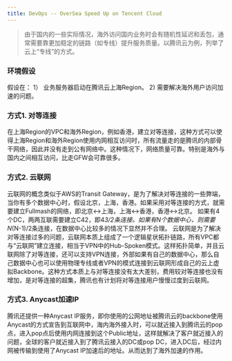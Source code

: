 ```yaml
---
title: DevOps -- OverSea Speed Up on Tencent Cloud
---
```


> 由于国内的一些实际情况，海外访问国内业务时会有随机性延迟和丢包，通常需要靠更加稳定的链路（如专线）提升服务质量。以腾讯云为例，列举了云上“专线”的方式。

### 环境假设

假设在：
1） 业务服务器启动在腾讯云上海Region。
2)  需要解决海外用户访问加速的问题。

### 方式1. 对等连接

在上海Region的VPC和海外Region，例如香港，建立对等连接，这种方式可以使得上海Region和海外Region使用内网相互访问时，所有流量走的是腾讯的内部骨干网络，因此并没有走到公有网络中。这种情况下，网络质量可靠。特别是海外与国内之间相互访问，比走GFW会可靠很多。


### 方式2. 云联网

云联网的概念类似于AWS的Transit Gateway，是为了解决对等连接的一些弊端，当你有多个数据中心时，假设北京，上海，香港。如果采用对等连接的方式，就需要建立Fullmash的网络，即北京<->上海，上海<->香港，香港<->北京。 如果有4个DC，两两互联需要建立C42，即4*3/2条连接。如果有N个数据中心，则需要N*(N-1)/2条连接，在数据中心比较多的情况下显然并不合理。
云联网是为了解决对等连接过多的问题，云联网本质上组成了一个逻辑星状拓扑链路，所有VPC都与“云联网”建立连接，相当于VPN中的Hub-Spoken模式。这样拓扑简单，并且云联网除了对等连接，还可以支持VPN连接，外部如果有自己的数据中心，那么自己数据中心也可以使用物理专线或者VPN的模式连接到云联网形成自己的云上虚拟Backbone。这种方式本质上与对等连接没有太大差别，费用较对等连接也没有增加，是对等连接的超集，腾讯也有计划将对等连接用户慢慢过度到云联网。


### 方式3. Anycast加速IP

腾讯还提供一种Anycast IP服务，即你使用的公网地址被腾讯云的backbone使用Anycast的方式宣告到互联网中，海内海外接入时，可以就近接入到腾讯云的pop点，进入pop点后使用内网连接到这个Public地址，这样就解决了客户就近接入的问题，全球的客户就近接入到了腾讯云接入的DC或pop DC，进入DC后，经过内网被传输到使用了Anycast IP加速后的地址。从而达到了海外加速的作用。



